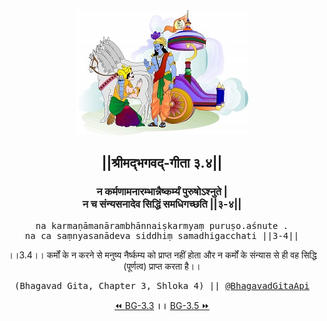 <center><img src="../../asset/BG.png" alt="#API #bhagavadgitaapi #slok #nodejs #js #api #gitaapi #krishna #hinduism #vedic #ISKCON #shreemadbhagavadgita #technology"/>
<h2>||श्रीमद्‍भगवद्‍-गीता ३.४||</h2>
<h3>न कर्मणामनारम्भान्नैष्कर्म्यं पुरुषोऽश्नुते |<br/>न च संन्यसनादेव सिद्धिं समधिगच्छति ||३-४||</h3>
<pre>na karmaṇāmanārambhānnaiṣkarmyaṃ puruṣo.aśnute .<br/>na ca saṃnyasanādeva siddhiṃ samadhigacchati ||3-4||</pre>
<p>।।3.4।। कर्मों के न करने से मनुष्य नैर्ष्कम्य को प्राप्त नहीं होता और न कर्मों के संन्यास से ही वह सिद्धि (पूर्णत्व) प्राप्त करता है।।</p>
<pre>(Bhagavad Gita, Chapter 3, Shloka 4) || <a href="https://twitter.com/bhagavadgitaapi">@BhagavadGitaApi</a></pre><a href="../../3/3">⏪  BG-3.3</a><b>        ।।        </b><a href="../../3/5">BG-3.5  ⏩</a></center>
